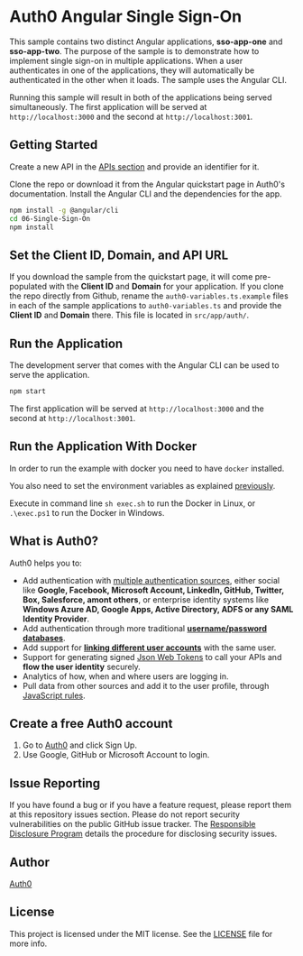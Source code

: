 # Auth0 Angular Single Sign-On

This sample contains two distinct Angular applications, **sso-app-one** and **sso-app-two**. The purpose of the sample is to demonstrate how to implement single sign-on in multiple applications. When a user authenticates in one of the applications, they will automatically be authenticated in the other when it loads. The sample uses the Angular CLI.

Running this sample will result in both of the applications being served simultaneously. The first application will be served at `http://localhost:3000` and the second at `http://localhost:3001`.

## Getting Started

Create a new API in the [APIs section](https://manage.auth0.com/#/apis) and provide an identifier for it.

Clone the repo or download it from the Angular quickstart page in Auth0's documentation. Install the Angular CLI and the dependencies for the app.

```bash
npm install -g @angular/cli
cd 06-Single-Sign-On
npm install
```

## Set the Client ID, Domain, and API URL

If you download the sample from the quickstart page, it will come pre-populated with the **Client ID** and **Domain** for your application. If you clone the repo directly from Github, rename the `auth0-variables.ts.example` files in each of the sample applications to `auth0-variables.ts` and provide the **Client ID** and **Domain** there. This file is located in `src/app/auth/`.

## Run the Application

The development server that comes with the Angular CLI can be used to serve the application.

```bash
npm start
```

The first application will be served at `http://localhost:3000` and the second at `http://localhost:3001`.

## Run the Application With Docker

In order to run the example with docker you need to have `docker` installed.

You also need to set the environment variables as explained [previously](#set-the-client-id-domain-and-api-url).

Execute in command line `sh exec.sh` to run the Docker in Linux, or `.\exec.ps1` to run the Docker in Windows.

## What is Auth0?

Auth0 helps you to:

* Add authentication with [multiple authentication sources](https://docs.auth0.com/identityproviders), either social like **Google, Facebook, Microsoft Account, LinkedIn, GitHub, Twitter, Box, Salesforce, amont others**, or enterprise identity systems like **Windows Azure AD, Google Apps, Active Directory, ADFS or any SAML Identity Provider**.
* Add authentication through more traditional **[username/password databases](https://docs.auth0.com/mysql-connection-tutorial)**.
* Add support for **[linking different user accounts](https://docs.auth0.com/link-accounts)** with the same user.
* Support for generating signed [Json Web Tokens](https://docs.auth0.com/jwt) to call your APIs and **flow the user identity** securely.
* Analytics of how, when and where users are logging in.
* Pull data from other sources and add it to the user profile, through [JavaScript rules](https://docs.auth0.com/rules).

## Create a free Auth0 account

1. Go to [Auth0](https://auth0.com/signup) and click Sign Up.
2. Use Google, GitHub or Microsoft Account to login.

## Issue Reporting

If you have found a bug or if you have a feature request, please report them at this repository issues section. Please do not report security vulnerabilities on the public GitHub issue tracker. The [Responsible Disclosure Program](https://auth0.com/whitehat) details the procedure for disclosing security issues.

## Author

[Auth0](https://auth0.com)

## License

This project is licensed under the MIT license. See the [LICENSE](LICENSE.txt) file for more info.

